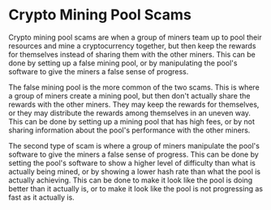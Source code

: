 # Crypto Mining Pool Scams

Crypto mining pool scams are when a group of miners team up to pool their resources and mine a cryptocurrency together, but then keep the rewards for themselves instead of sharing them with the other miners. This can be done by setting up a false mining pool, or by manipulating the pool's software to give the miners a false sense of progress.

The false mining pool is the more common of the two scams. This is where a group of miners create a mining pool, but then don't actually share the rewards with the other miners. They may keep the rewards for themselves, or they may distribute the rewards among themselves in an uneven way. This can be done by setting up a mining pool that has high fees, or by not sharing information about the pool's performance with the other miners.

The second type of scam is where a group of miners manipulate the pool's software to give the miners a false sense of progress. This can be done by setting the pool's software to show a higher level of difficulty than what is actually being mined, or by showing a lower hash rate than what the pool is actually achieving. This can be done to make it look like the pool is doing better than it actually is, or to make it look like the pool is not progressing as fast as it actually is.
